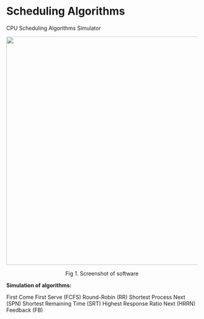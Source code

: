 # Scheduling Algorithms
CPU Scheduling Algorithms Simulator

<p align="center">
  <img src="https://github.com/sajadafaghiy/SchedulingAlgorithms/blob/master/SchedulingAlgorithms/Screenshots/form.jpg" width="600"/>
</p>
<p align="center">Fig 1. Screenshot of software</p>

**Simulation of algorithms:**

First Come First Serve (FCFS)
Round-Robin (RR)
Shortest Process Next (SPN)
Shortest Remaining Time (SRT)
Highest Response Ratio Next (HRRN)
Feedback (FB)
